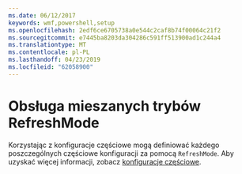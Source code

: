 ```yaml
---
ms.date: 06/12/2017
keywords: wmf,powershell,setup
ms.openlocfilehash: 2edf6ce6705738a0e544c2caf8b74f00064c21f2
ms.sourcegitcommit: e7445ba8203da304286c591ff513900ad1c244a4
ms.translationtype: MT
ms.contentlocale: pl-PL
ms.lasthandoff: 04/23/2019
ms.locfileid: "62058900"
---
```

# <a name="support-for-mixed-refreshmode"></a>Obsługa mieszanych trybów RefreshMode

Korzystając z konfiguracje częściowe mogą definiować każdego poszczególnych częściowe konfiguracji za pomocą `RefreshMode`.
Aby uzyskać więcej informacji, zobacz [konfiguracje częściowe](https://msdn.microsoft.com/powershell/dsc/partialconfigs).
